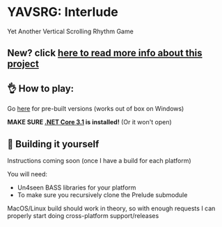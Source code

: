# **YAVSRG: Interlude**
Yet Another Vertical Scrolling Rhythm Game

New? click [here to read more info about this project](https://yavsrg.github.io/Interlude)
----

## 👌 How to play:

Go [here](https://github.com/YAVSRG/Interlude/releases) for pre-built versions (works out of box on Windows)

**MAKE SURE [.NET Core 3.1](https://dotnet.microsoft.com/download/dotnet/3.1/runtime) is installed!** (Or it won't open)

## 🤖 Building it yourself

Instructions coming soon (once I have a build for each platform)

You will need:
- Un4seen BASS libraries for your platform
- To make sure you recursively clone the Prelude submodule

MacOS/Linux build should work in theory, so with enough requests I can properly start doing cross-platform support/releases
